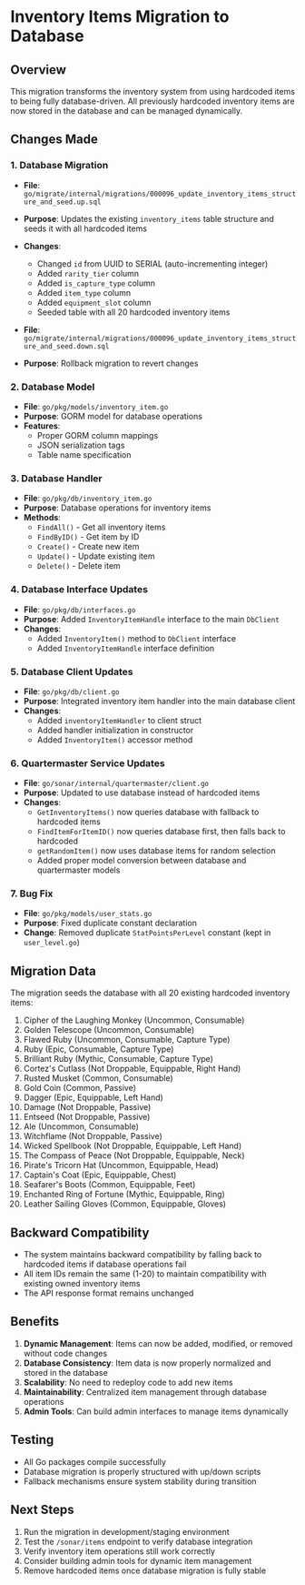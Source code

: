# Inventory Items Migration to Database

## Overview
This migration transforms the inventory system from using hardcoded items to being fully database-driven. All previously hardcoded inventory items are now stored in the database and can be managed dynamically.

## Changes Made

### 1. Database Migration
- **File**: `go/migrate/internal/migrations/000096_update_inventory_items_structure_and_seed.up.sql`
- **Purpose**: Updates the existing `inventory_items` table structure and seeds it with all hardcoded items
- **Changes**:
  - Changed `id` from UUID to SERIAL (auto-incrementing integer)
  - Added `rarity_tier` column
  - Added `is_capture_type` column  
  - Added `item_type` column
  - Added `equipment_slot` column
  - Seeded table with all 20 hardcoded inventory items

- **File**: `go/migrate/internal/migrations/000096_update_inventory_items_structure_and_seed.down.sql`
- **Purpose**: Rollback migration to revert changes

### 2. Database Model
- **File**: `go/pkg/models/inventory_item.go`
- **Purpose**: GORM model for database operations
- **Features**:
  - Proper GORM column mappings
  - JSON serialization tags
  - Table name specification

### 3. Database Handler
- **File**: `go/pkg/db/inventory_item.go`
- **Purpose**: Database operations for inventory items
- **Methods**:
  - `FindAll()` - Get all inventory items
  - `FindByID()` - Get item by ID
  - `Create()` - Create new item
  - `Update()` - Update existing item
  - `Delete()` - Delete item

### 4. Database Interface Updates
- **File**: `go/pkg/db/interfaces.go`
- **Purpose**: Added `InventoryItemHandle` interface to the main `DbClient`
- **Changes**:
  - Added `InventoryItem()` method to `DbClient` interface
  - Added `InventoryItemHandle` interface definition

### 5. Database Client Updates  
- **File**: `go/pkg/db/client.go`
- **Purpose**: Integrated inventory item handler into the main database client
- **Changes**:
  - Added `inventoryItemHandler` to client struct
  - Added handler initialization in constructor
  - Added `InventoryItem()` accessor method

### 6. Quartermaster Service Updates
- **File**: `go/sonar/internal/quartermaster/client.go`
- **Purpose**: Updated to use database instead of hardcoded items
- **Changes**:
  - `GetInventoryItems()` now queries database with fallback to hardcoded items
  - `FindItemForItemID()` now queries database first, then falls back to hardcoded
  - `getRandomItem()` now uses database items for random selection
  - Added proper model conversion between database and quartermaster models

### 7. Bug Fix
- **File**: `go/pkg/models/user_stats.go`
- **Purpose**: Fixed duplicate constant declaration
- **Change**: Removed duplicate `StatPointsPerLevel` constant (kept in `user_level.go`)

## Migration Data
The migration seeds the database with all 20 existing hardcoded inventory items:

1. Cipher of the Laughing Monkey (Uncommon, Consumable)
2. Golden Telescope (Uncommon, Consumable)
3. Flawed Ruby (Uncommon, Consumable, Capture Type)
4. Ruby (Epic, Consumable, Capture Type)
5. Brilliant Ruby (Mythic, Consumable, Capture Type)
6. Cortez's Cutlass (Not Droppable, Equippable, Right Hand)
7. Rusted Musket (Common, Consumable)
8. Gold Coin (Common, Passive)
9. Dagger (Epic, Equippable, Left Hand)
10. Damage (Not Droppable, Passive)
11. Entseed (Not Droppable, Passive)
12. Ale (Uncommon, Consumable)
13. Witchflame (Not Droppable, Passive)
14. Wicked Spellbook (Not Droppable, Equippable, Left Hand)
15. The Compass of Peace (Not Droppable, Equippable, Neck)
16. Pirate's Tricorn Hat (Uncommon, Equippable, Head)
17. Captain's Coat (Epic, Equippable, Chest)
18. Seafarer's Boots (Common, Equippable, Feet)
19. Enchanted Ring of Fortune (Mythic, Equippable, Ring)
20. Leather Sailing Gloves (Common, Equippable, Gloves)

## Backward Compatibility
- The system maintains backward compatibility by falling back to hardcoded items if database operations fail
- All item IDs remain the same (1-20) to maintain compatibility with existing owned inventory items
- The API response format remains unchanged

## Benefits
1. **Dynamic Management**: Items can now be added, modified, or removed without code changes
2. **Database Consistency**: Item data is now properly normalized and stored in the database
3. **Scalability**: No need to redeploy code to add new items
4. **Maintainability**: Centralized item management through database operations
5. **Admin Tools**: Can build admin interfaces to manage items dynamically

## Testing
- All Go packages compile successfully
- Database migration is properly structured with up/down scripts
- Fallback mechanisms ensure system stability during transition

## Next Steps
1. Run the migration in development/staging environment
2. Test the `/sonar/items` endpoint to verify database integration
3. Verify inventory item operations still work correctly
4. Consider building admin tools for dynamic item management
5. Remove hardcoded items once database migration is fully stable